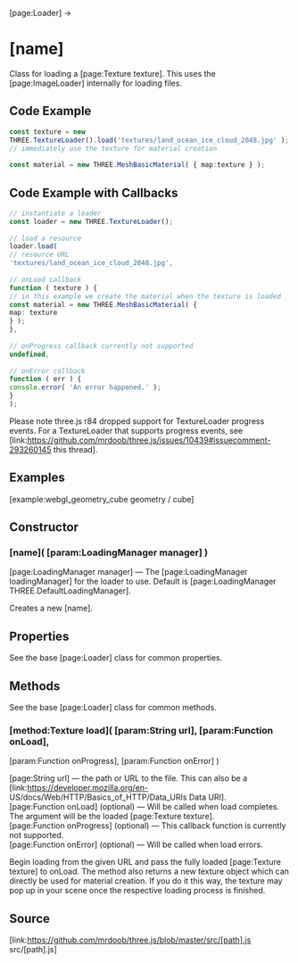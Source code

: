 [page:Loader] →

# [name]

Class for loading a [page:Texture texture]. This uses the [page:ImageLoader]
internally for loading files.

## Code Example

  
```ts  
const texture = new
THREE.TextureLoader().load('textures/land_ocean_ice_cloud_2048.jpg' );  
// immediately use the texture for material creation  
  
const material = new THREE.MeshBasicMaterial( { map:texture } );  
```  

## Code Example with Callbacks

  
```ts  
// instantiate a loader  
const loader = new THREE.TextureLoader();  
  
// load a resource  
loader.load(  
// resource URL  
'textures/land_ocean_ice_cloud_2048.jpg',  
  
// onLoad callback  
function ( texture ) {  
// in this example we create the material when the texture is loaded  
const material = new THREE.MeshBasicMaterial( {  
map: texture  
} );  
},  
  
// onProgress callback currently not supported  
undefined,  
  
// onError callback  
function ( err ) {  
console.error( 'An error happened.' );  
}  
);  
```  

Please note three.js r84 dropped support for TextureLoader progress events.
For a TextureLoader that supports progress events, see
[link:https://github.com/mrdoob/three.js/issues/10439#issuecomment-293260145
this thread].

## Examples

[example:webgl_geometry_cube geometry / cube]

## Constructor

### [name]( [param:LoadingManager manager] )

[page:LoadingManager manager] — The [page:LoadingManager loadingManager] for
the loader to use. Default is [page:LoadingManager
THREE.DefaultLoadingManager].  
  
Creates a new [name].

## Properties

See the base [page:Loader] class for common properties.

## Methods

See the base [page:Loader] class for common methods.

###  [method:Texture load]( [param:String url], [param:Function onLoad],
[param:Function onProgress], [param:Function onError] )

[page:String url] — the path or URL to the file. This can also be a
[link:https://developer.mozilla.org/en-
US/docs/Web/HTTP/Basics_of_HTTP/Data_URIs Data URI].  
[page:Function onLoad] (optional) — Will be called when load completes. The
argument will be the loaded [page:Texture texture].  
[page:Function onProgress] (optional) — This callback function is currently
not supported.  
[page:Function onError] (optional) — Will be called when load errors.  
  
Begin loading from the given URL and pass the fully loaded [page:Texture
texture] to onLoad. The method also returns a new texture object which can
directly be used for material creation. If you do it this way, the texture may
pop up in your scene once the respective loading process is finished.

## Source

[link:https://github.com/mrdoob/three.js/blob/master/src/[path].js
src/[path].js]

